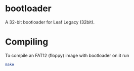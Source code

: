 # bootloader
A 32-bit bootloader for Leaf Legacy (32bit).

# Compiling
To compile an FAT12 (floppy) image with bootloader on it run 
```bash
make
```